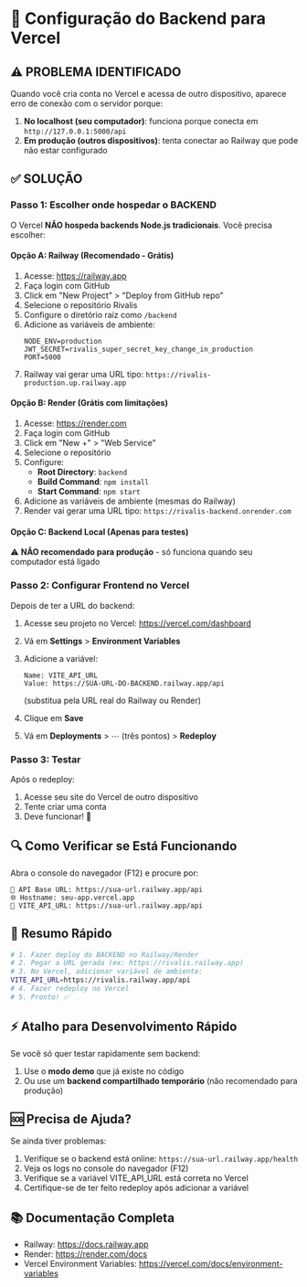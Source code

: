 # 🚀 Configuração do Backend para Vercel

## ⚠️ PROBLEMA IDENTIFICADO

Quando você cria conta no Vercel e acessa de outro dispositivo, aparece erro de conexão com o servidor porque:

1. **No localhost (seu computador)**: funciona porque conecta em `http://127.0.0.1:5000/api`
2. **Em produção (outros dispositivos)**: tenta conectar ao Railway que pode não estar configurado

## ✅ SOLUÇÃO

### Passo 1: Escolher onde hospedar o BACKEND

O Vercel **NÃO hospeda backends Node.js tradicionais**. Você precisa escolher:

#### Opção A: Railway (Recomendado - Grátis)
1. Acesse: https://railway.app
2. Faça login com GitHub
3. Click em "New Project" > "Deploy from GitHub repo"
4. Selecione o repositório Rivalis
5. Configure o diretório raiz como `/backend`
6. Adicione as variáveis de ambiente:
   ```
   NODE_ENV=production
   JWT_SECRET=rivalis_super_secret_key_change_in_production
   PORT=5000
   ```
7. Railway vai gerar uma URL tipo: `https://rivalis-production.up.railway.app`

#### Opção B: Render (Grátis com limitações)
1. Acesse: https://render.com
2. Faça login com GitHub
3. Click em "New +" > "Web Service"
4. Selecione o repositório
5. Configure:
   - **Root Directory**: `backend`
   - **Build Command**: `npm install`
   - **Start Command**: `npm start`
6. Adicione as variáveis de ambiente (mesmas do Railway)
7. Render vai gerar uma URL tipo: `https://rivalis-backend.onrender.com`

#### Opção C: Backend Local (Apenas para testes)
⚠️ **NÃO recomendado para produção** - só funciona quando seu computador está ligado

### Passo 2: Configurar Frontend no Vercel

Depois de ter a URL do backend:

1. Acesse seu projeto no Vercel: https://vercel.com/dashboard
2. Vá em **Settings** > **Environment Variables**
3. Adicione a variável:
   ```
   Name: VITE_API_URL
   Value: https://SUA-URL-DO-BACKEND.railway.app/api
   ```
   (substitua pela URL real do Railway ou Render)

4. Clique em **Save**
5. Vá em **Deployments** > ⋯ (três pontos) > **Redeploy**

### Passo 3: Testar

Após o redeploy:
1. Acesse seu site do Vercel de outro dispositivo
2. Tente criar uma conta
3. Deve funcionar! 🎉

## 🔍 Como Verificar se Está Funcionando

Abra o console do navegador (F12) e procure por:
```
🔗 API Base URL: https://sua-url.railway.app/api
🌐 Hostname: seu-app.vercel.app
🔧 VITE_API_URL: https://sua-url.railway.app/api
```

## 📝 Resumo Rápido

```bash
# 1. Fazer deploy do BACKEND no Railway/Render
# 2. Pegar a URL gerada (ex: https://rivalis.railway.app)
# 3. No Vercel, adicionar variável de ambiente:
VITE_API_URL=https://rivalis.railway.app/api
# 4. Fazer redeploy no Vercel
# 5. Pronto! ✅
```

## ⚡ Atalho para Desenvolvimento Rápido

Se você só quer testar rapidamente sem backend:

1. Use o **modo demo** que já existe no código
2. Ou use um **backend compartilhado temporário** (não recomendado para produção)

## 🆘 Precisa de Ajuda?

Se ainda tiver problemas:
1. Verifique se o backend está online: `https://sua-url.railway.app/health`
2. Veja os logs no console do navegador (F12)
3. Verifique se a variável VITE_API_URL está correta no Vercel
4. Certifique-se de ter feito redeploy após adicionar a variável

## 📚 Documentação Completa

- Railway: https://docs.railway.app
- Render: https://render.com/docs
- Vercel Environment Variables: https://vercel.com/docs/environment-variables
